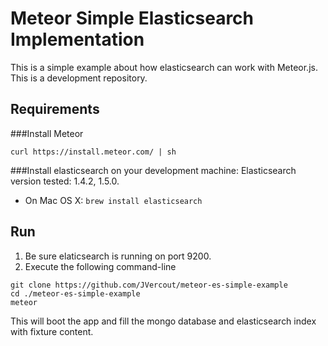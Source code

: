 # Meteor Simple Elasticsearch Implementation

This is a simple example about how elasticsearch can work with Meteor.js. This is a development repository. 

## Requirements

###Install Meteor
```
curl https://install.meteor.com/ | sh
```

###Install elasticsearch on your development machine:
Elasticsearch version tested: 1.4.2, 1.5.0.
* On Mac OS X: `brew install elasticsearch`


## Run
1. Be sure elaticsearch is running on port 9200.
2. Execute the following command-line
```
git clone https://github.com/JVercout/meteor-es-simple-example
cd ./meteor-es-simple-example 
meteor
```

This will boot the app and fill the mongo database and elasticsearch index with fixture content. 

